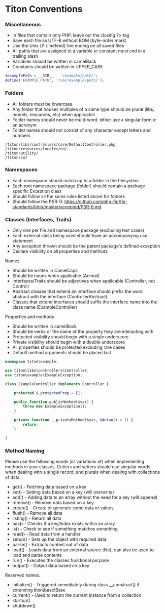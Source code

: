 # Titon Conventions #

### Miscellaneous ###

* In files that contain only PHP, leave out the closing ?> tag
* Save each file as UTF-8 without BOM (byte-order mark)
* Use the Unix LF (linefeed) line ending on all saved files
* All paths that are assigned to a variable or constant must end in a trailing slash
* Variables should be written in camelBack
* Constants should be written in UPPER_CASE

```php
$examplePath = __DIR__ . '/example/path/';
define('EXAMPLE_PATH', '/var/example/path/');
```

### Folders ###

* All folders must be lowercase
* Any folder that houses multiples of a same type should be plural (libs, models, resources, etc) when applicable
* Folder names should never be multi-word, either use a singular form or an acronym
* Folder names should not consist of any character except letters and numbers

```
/titon/libs/controllers/core/DefaultController.php
/titon/resources/locales/en/
/titon/utility/
/titon/io/
```

### Namespaces ###

* Each namespace should match up to a folder in the filesystem
* Each root namespace package (folder) should contain a package specific Exception class
* Should follow all the same rules listed above for folders
* Should follow the PSR-0: https://github.com/php-fig/fig-standards/blob/master/accepted/PSR-0.md

### Classes (Interfaces, Traits) ###

* Only one per file and namespace package (excluding test cases)
* Each external class being used should have an accompanying use statement
* Any exception thrown should be the parent package's defined exception
* Declare visibility on all properties and methods

Names

* Should be written in CamelCaps
* Should be nouns when applicable (Animal)
* Interfaces/Traits should be adjectives when applicable (Controller, not Control)
* Abstract classes that extend an interface should prefix the word abstract with the interface (ControllerAbstract)
* Classes that extend interfaces should suffix the interface name into the class name (ExampleController)

Properties and methods

* Should be written in camelBack
* Should be verbs or the name of the property they are interacting with
* Protected visibility should begin with a single underscore
* Private visibility should begin with a double underscore
* All properties should be protected excluding rare cases
* Default method arguments should be placed last

```php
namespace titon\example;

use titon\libs\controllers\Controller;
use titon\example\ExampleException;

class ExampleController implements Controller {

	protected $_protectedProp = [];

	public function publicMethod($var) {
		throw new ExampleException();
	}

	private function __privateMethod($var, $default = 1) {
		return;
	}

}
```

### Method Naming ###

Please use the following words (or variations of) when implementing methods in your classes.
Getters and setters should use singular words when dealing with a single record, and plurals when dealing with collections of data.

* get() - Fetching data based on a key
* set() - Setting data based on a key (will overwrite)
* add() - Adding data to an array without the need for a key (will append)
* remove() - Remove data based on a key
* create() - Create or generate some data or values
* flush() - Remove all data
* listing() - Return all data
* has() - Checks if a key/index exists within an array
* is() - Check to see if something matches something
* read() - Read data from a handler
* setup() - Sets up the object with required data
* parse() - Extracts content out of data
* load() - Loads data from an external source (file), can also be used to load and parse contents
* run() - Executes the classes functional purpose
* output() - Output data based on a key

Reserved names.

* initialize() - Triggered immediately during class __construct() if extending titon\base\Base
* current() - Used to return the current instance from a collection
* startup()
* shutdown()